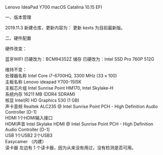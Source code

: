 Lenovo IdeaPad Y700 macOS Catalina 10.15 EFI

一、版本管理

2019.11.3  新建仓库，更新内容为： 更新 kexts 为目前最新版。

二、硬件配置

硬件改变：

蓝牙WIFI        已硬改为：BCM94352Z
储存            已硬改为：Intel SSD Pro 760P 512G  

维持不变：  
处理器名称      Intel Core i7-6700HQ, 3300 MHz (33 x 100)  
主板名称        Lenovo ideapad Y700-15ISK  
主板芯片组      Intel Sunrise Point HM170, Intel Skylake-H  
系统内存        16211 MB (DDR4 SDRAM)  
核显           Intel(R) HD Graphics 530 (1 GB)  
声卡音频        Realtek ALC235 @ Intel Sunrise Point PCH - High Definition Audio Controller [D-1]  
HDMI          1个HDMI输入接口  
HDMI声音       Intel Skylake HDMI @ Intel Sunrise Point PCH - High Definition Audio Controller [D-1]  
USB           1个USB2  2个USB3  
Easycamer    （内建）    
读卡器         左边有 1 个读卡器，因为从来没有用过，没有检测是否可用。  
